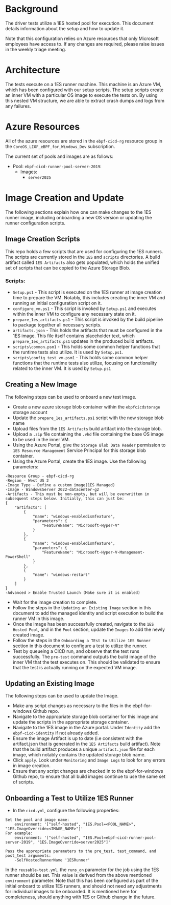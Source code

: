 # Background
The driver tests utilize a 1ES hosted pool for execution. This document details information about
the setup and how to update it.

Note that this configuration relies on Azure resources that only Microsoft employees have access
to. If any changes are required, please raise issues in the weekly triage meeting.

# Architecture
The tests execute on a 1ES runner machine. This machine is an Azure VM, which has been configured
with our setup scripts. The setup scripts create an inner VM with a particular OS image to execute
the tests on. By using this nested VM structure, we are able to extract crash dumps and logs from
any failures.

# Azure Resources
All of the azure resources are stored in the `ebpf-cicd-rg` resource group in the
`CoreOS_LIOF_eBPF_for_Windows_Dev` subscription.

The current set of pools and images are as follows:
- Pool: `ebpf-cicd-runner-pool-server-2019`:
  - Images:
    - `server2025`

# Image Creation and Update
The following sections explain how one can make changes to the 1ES runner image, including
onboarding a new OS version or updating the runner configuration scripts.

## Image Creation Scripts
This repo holds a few scripts that are used for configuring the 1ES runners. The scripts are
currently stored in the `1ES` and `scripts` directories. A build artifact called `1ES Artifacts`
also gets populated, which holds the unified set of scripts that can be copied to the Azure
Storage Blob.

### Scripts:
- `Setup.ps1` - This script is executed on the 1ES runner at image creation time to prepare the VM. Notably, this includes creating the inner VM and running an initial configuration script on it.
- `configure_vm.ps1` - This script is invoked by `Setup.ps1` and executes within the inner VM to configure any necessary state on it.
- `prepare_1es_artifacts.ps1` -  This script is invoked by the build pipeline to package together all necessary scripts.
- `artifacts.json` - This holds the artifacts that must be configured in the 1ES image. This file itself contains placeholder text, which `prepare_1es_artifacts.ps1` updates in the produced build artifacts.
- `scripts\common.psm1` - This holds some common helper functions that the runtime tests also utilize. It is used by `Setup.ps1`.
- `scripts\config_test_vm.psm1` - This holds some common helper functions that the runtime tests also utilize, focusing on functionality related to the inner VM. It is used by `Setup.ps1`

## Creating a New Image
The following steps can be used to onboard a new test image.
- Create a new azure storage blob container within the `ebpfcicdstorage` storage account
- Update the `prepare_1es_artifacts.ps1` script with the new storage blob name
- Upload files from the `1ES Artifacts` build artifact into the storage blob.
- Upload a `.zip` file containing the `.vhd` file containing the base OS image to be used in the inner VM.
- Using the Azure Portal, give the `Storage Blob Data Reader` permission to `1ES Resource Management` Service Principal for this storage blob container.
- Using the Azure Portal, create the 1ES image. Use the following parameters:
```
-Resource Group - ebpf-cicd-rg
-Region - West US 2
-Image Type - Define a custom image(1ES Managed)
-Image - WindowsServer 2022-datacenter-g2
-Artifacts - This must be non-empty, but will be overwritten in subsequent steps below. Initially, this can just be:
{
    "artifacts": [
        {
            "name": "windows-enabledismfeature",
            "parameters": {
                "FeatureName": "Microsoft-Hyper-V"
            }
        },
        {
            "name": "windows-enabledismfeature",
            "parameters": {
                "FeatureName": "Microsoft-Hyper-V-Management-PowerShell"
            }
        },
        {
            "name": "windows-restart"
        }
    ]
}
-Advanced > Enable Trusted Launch (Make sure it is enabled)
```
- Wait for the image creation to complete.
- Follow the steps in the `Updating an Existing Image` section in this document to add the managed identity and script execution to build the runner VM in this image.
- Once the image has been successfully created, navigate to the `1ES Hosted Pool`, and in the `Pool` section, update the `Images` to add the newly created image.
- Follow the steps in the `Onboarding a TEst to Utilize 1ES Runner` section in this document to configure a test to utilize the runner.
- Test by queueing a CICD run, and observe that the test runs successfully. The `pre-test` command outputs the build image of the inner VM that the test executes on. This should be validated to ensure that the test is actually running on the expected VM image.

## Updating an Existing Image
The following steps can be used to update the Image.
- Make any script changes as necessary to the files in the ebpf-for-windows Github repo.
- Navigate to the appropriate storage blob container for this image and update the scripts in the appropriate storage container.
- Navigate to the 1ES image in the Azure portal. Under `Identity` add the `ebpf-cicd-identity` if not already added.
- Ensure the image Artifact is up to date (i.e consistent with the artifact.json that is generated in the `1ES Artifacts` build artifact). Note that the build artifact produces a unique `artifact.json` file for each image, which notably contains the updated storage blob name.
- Click `apply`. Look under `Monitoring` and `Image Logs` to look for any errors in image creation.
- Ensure that any script changes are checked in to the ebpf-for-windows Github repo, to ensure that all build images continue to use the same set of scripts.

## Onboarding a Test to Utilize 1ES Runner
- In the `cicd.yml`, configure the following properties:
```
Set the pool and image name:
    environment: '["self-hosted", "1ES.Pool=<POOL_NAME>", "1ES.ImageOverride=<IMAGE_NAME>"]'
For example:
    environment: '["self-hosted", "1ES.Pool=ebpf-cicd-runner-pool-server-2019", "1ES.ImageOverride=server2025"]'

Pass the appropriate parameters to the pre_test, test_command, and post_test arguments:
    -SelfHostedRunnerName '1ESRunner'
```

In the `reusable-test.yml`, the `runs_on` parameter for the job using the 1ES runner should be set. This value is derived from the above mentioned `environment` parameter. Note that this has been configured as part of the initial onboard to utilize 1ES runners, and should not need any adjustments for individual images to be onboarded. It is mentioned here for completeness, should anything with 1ES or Github change in the future.